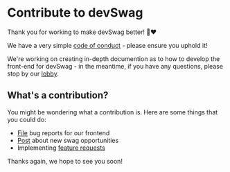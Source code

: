 # Contribute to devSwag

Thank you for working to make devSwag better! 🎉❤

We have a very simple [code of conduct](https://github.com/swapagarwal/swag-for-dev/tree/master/CODE_OF_CONDUCT.md) - please ensure you uphold it!

We're working on creating in-depth documention as to how to develop the front-end for devSwag - in the meantime, if you have any questions, please stop by our [lobby](https://gitter.im/swag-for-dev/Lobby).

## What's a contribution?

You might be wondering what a contribution is. Here are some things that you could do:

- [File](https://github.com/swapagarwal/swag-for-dev/issues/new?template=---issue-website.md) bug reports for our frontend
- [Post](https://github.com/swapagarwal/swag-for-dev/issues/new?template=----new-swag-opportunity.md) about new swag opportunities
- Implementing [feature requests](https://github.com/swapagarwal/swag-for-dev/issues?q=is%3Aissue+is%3Aopen+sort%3Aupdated-desc+label%3A%22help+wanted%22)

Thanks again, we hope to see you soon!
